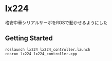 # lx224
格安中華シリアルサーボをROSで動かせるようにした

## Getting Started

```
roslaunch lx224 lx224_controller.launch
rosrun lx224 lx224_controller.cpp
```
